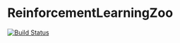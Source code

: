 # ReinforcementLearningZoo

[![Build Status](https://travis-ci.com/JuliaReinforcementLearning/ReinforcementLearningZoo.jl.svg?branch=master)](https://travis-ci.com/JuliaReinforcementLearning/ReinforcementLearningZoo.jl)
